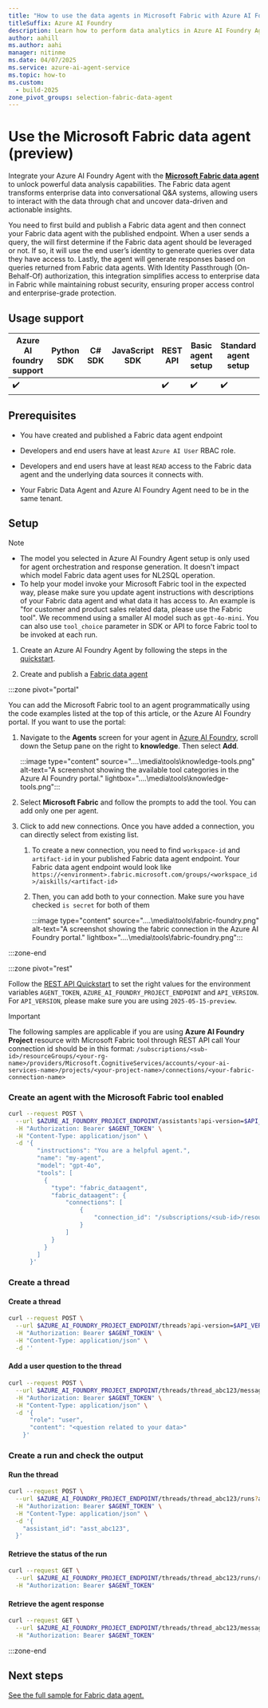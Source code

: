```yaml
---
title: "How to use the data agents in Microsoft Fabric with Azure AI Foundry Agent Service"
titleSuffix: Azure AI Foundry
description: Learn how to perform data analytics in Azure AI Foundry Agents using Microsoft Fabric data agent.
author: aahill
ms.author: aahi
manager: nitinme
ms.date: 04/07/2025
ms.service: azure-ai-agent-service
ms.topic: how-to
ms.custom:
  - build-2025
zone_pivot_groups: selection-fabric-data-agent
---
```


# Use the Microsoft Fabric data agent (preview)

Integrate your Azure AI Foundry Agent with the [**Microsoft Fabric data agent**](https://go.microsoft.com/fwlink/?linkid=2312815) to unlock powerful data analysis capabilities. The Fabric data agent transforms enterprise data into conversational Q&A systems, allowing users to interact with the data through chat and uncover data-driven and actionable insights. 

You need to first build and publish a Fabric data agent and then connect your Fabric data agent with the published endpoint. When a user sends a query, the will first determine if the Fabric data agent should be leveraged or not. If so, it will use the end user’s identity to generate queries over data they have access to. Lastly, the agent will generate responses based on queries returned from Fabric data agents. With Identity Passthrough (On-Behalf-Of) authorization, this integration simplifies access to enterprise data in Fabric while maintaining robust security, ensuring proper access control and enterprise-grade protection. 

## Usage support

|Azure AI foundry support  | Python SDK |	C# SDK | JavaScript SDK | REST API |Basic agent setup | Standard agent setup |
|---------|---------|---------|---------|---------|---------|---------|
| ✔️ |  |  |  | ✔️ | ✔️ | ✔️ |

## Prerequisites
* You have created and published a Fabric data agent endpoint

* Developers and end users have at least `Azure AI User` RBAC role. 

* Developers and end users have at least `READ` access to the Fabric data agent and the underlying data sources it connects with.

* Your Fabric Data Agent and Azure AI Foundry Agent need to be in the same tenant.

## Setup  
> [!NOTE]
> * The model you selected in Azure AI Foundry Agent setup is only used for agent orchestration and response generation. It doesn't impact which model Fabric data agent uses for NL2SQL operation.
> * To help your model invoke your Microsoft Fabric tool in the expected way, please make sure you update agent instructions with descriptions of your Fabric data agent and what data it has access to. An example is "for customer and product sales related data, please use the Fabric tool". We recommend using a smaller AI model such as `gpt-4o-mini`. You can also use `tool_choice` parameter in SDK or API to force Fabric tool to be invoked at each run. 

1. Create an Azure AI Foundry Agent by following the steps in the [quickstart](..\..\quickstart.md).

1. Create and publish a [Fabric data agent](https://go.microsoft.com/fwlink/?linkid=2312910)

:::zone pivot="portal"

You can add the Microsoft Fabric tool to an agent programmatically using the code examples listed at the top of this article, or the Azure AI Foundry portal. If you want to use the portal: 

1. Navigate to the **Agents** screen for your agent in [Azure AI Foundry](https://ai.azure.com/?cid=learnDocs), scroll down the Setup pane on the right to **knowledge**. Then select **Add**.
   
    :::image type="content" source="..\..\media\tools\knowledge-tools.png" alt-text="A screenshot showing the available tool categories in the Azure AI Foundry portal." lightbox="..\..\media\tools\knowledge-tools.png":::

1. Select **Microsoft Fabric** and follow the prompts to add the tool. You can add only one per agent.

1. Click to add new connections. Once you have added a connection, you can directly select from existing list.

   1. To create a new connection, you need to find `workspace-id` and `artifact-id` in your published Fabric data agent endpoint. Your Fabric data agent endpoint would look like `https://<environment>.fabric.microsoft.com/groups/<workspace_id>/aiskills/<artifact-id>`

   1. Then, you can add both to your connection. Make sure you have checked `is secret` for both of them
   
        :::image type="content" source="..\..\media\tools\fabric-foundry.png" alt-text="A screenshot showing the fabric connection in the Azure AI Foundry portal." lightbox="..\..\media\tools\fabric-foundry.png":::

:::zone-end
<!--
:::zone pivot="python"

## Create a project client

Create a client object, which will contain the connection string for connecting to your AI project and other resources.

```python
import os
from azure.identity import DefaultAzureCredential
from azure.ai.projects import AIProjectClient
from azure.ai.agents.models import FabricTool

# Retrieve the endpoint and credentials
project_endpoint = os.environ["PROJECT_ENDPOINT"]  # Ensure the PROJECT_ENDPOINT environment variable is set

# Initialize the AIProjectClient
project_client = AIProjectClient(
    endpoint=project_endpoint,
    credential=DefaultAzureCredential(exclude_interactive_browser_credential=False),  # Use Azure Default Credential for authentication
    api_version="latest",
)
``` 

## Create an agent with the Microsoft Fabric tool enabled

To make the Microsoft Fabric tool available to your agent, use a connection to initialize the tool and attach it to the agent. You can find your connection in the **connected resources** section of your project in the Azure AI Foundry portal.

```python
# The Fabric connection id can be found in the Azure AI Foundry project as a property of the Fabric tool
# Your connection id is in the format /subscriptions/<your-subscription-id>/resourceGroups/<your-resource-group>/providers/Microsoft.MachineLearningServices/workspaces/<your-project-name>/connections/<your-fabric-connection-name>

# Retrieve the Fabric connection ID from environment variables
conn_id = os.environ["FABRIC_CONNECTION_ID"]  # Ensure the FABRIC_CONNECTION_ID environment variable is set

# Initialize the FabricTool with the connection ID
fabric = FabricTool(connection_id=conn_id)

# Create an agent with the Fabric tool
with project_client:
    agent = project_client.agents.create_agent(
        model=os.environ["MODEL_DEPLOYMENT_NAME"],  # Model deployment name
        name="my-agent",  # Name of the agent
        instructions="You are a helpful agent",  # Instructions for the agent
        tools=fabric.definitions,  # Attach the Fabric tool
        headers={"x-ms-enable-preview": "true"},  # Enable preview features
    )
    print(f"Created Agent, ID: {agent.id}")
```

## Create a thread

```python
# Create a thread for communication
thread = project_client.agents.threads.create()
print(f"Created thread, ID: {thread.id}")

# Create a message in the thread
message = project_client.agents.messages.create(
    thread_id=thread.id,
    role="user",  # Role of the message sender
    content="What insights can you provide from the Fabric resource?",  # Message content
)
print(f"Created message, ID: {message['id']}")
```

## Create a run and check the output

```python
# Create and process an agent run in the thread
run = project_client.agents.runs.create_and_process(thread_id=thread.id, agent_id=agent.id)
print(f"Run finished with status: {run.status}")

# Check if the run failed
if run.status == "failed":
    print(f"Run failed: {run.last_error}")

# Fetch and log all messages from the thread
messages = project_client.agents.messages.list(thread_id=thread.id)
for message in messages.data:
    print(f"Role: {message.role}, Content: {message.content}")

# Delete the agent after use
project_client.agents.delete_agent(agent.id)
print("Deleted agent")
```

:::zone-end
-->

<!--
:::zone pivot="csharp"

## Create a project client

Create a client object, which will contain the project endpoint connecting to your AI project and other resources.

```csharp
using Azure.AI.Agents.Persistent;
using Azure.Identity;
using System;
using Microsoft.Extensions.Configuration;
using System.Threading;
using Azure;

// Get Connection information from App Configuration
IConfigurationRoot configuration = new ConfigurationBuilder()
    .SetBasePath(AppContext.BaseDirectory)
    .AddJsonFile("appsettings.json", optional: false, reloadOnChange: true)
    .Build();

var projectEndpoint = configuration["ProjectEndpoint"];
var modelDeploymentName = configuration["ModelDeploymentName"];
var fabricConnectionId = configuration["FabricConnectionId"];

// Create the Agent Client
PersistentAgentsClient agentClient = new(projectEndpoint, new DefaultAzureCredential());
```

## Create an agent with the Microsoft Fabric tool enabled

To make the Microsoft Fabric tool available to your agent, use a connection to initialize the tool and attach it to the agent. You can find your connection in the **connected resources** section of your project in the Azure AI Foundry portal.

```csharp
// Create the MicrosoftFabricToolDefinition object needed when creating the agent
ToolConnectionList connectionList = new()
{
    ConnectionList = { new ToolConnection(fabricConnectionId) }
};
MicrosoftFabricToolDefinition fabricTool = new(connectionList);

// Create the Agent
PersistentAgent agent = agentClient.Administration.CreateAgent(
    model: modelDeploymentName,
    name: "my-assistant",
    instructions: "You are a helpful assistant.",
    tools: [fabricTool]);
```

## Create a thread and run

```csharp
PersistentAgentThread thread = agentClient.Threads.CreateThread();

// Create message and run the agent
ThreadMessage message = agentClient.Messages.CreateMessage(
    thread.Id,
    MessageRole.User,
    "What are the top 3 weather events with highest property damage?");
ThreadRun run = agentClient.Runs.CreateRun(thread, agent);
```

## Wait for the agent to complete and print the output

Wait for the agent to complete the run and print output to console. Observe that the model uses the Fabric data agent tool to provide a response to the user's question.

```csharp
// Wait for the agent to finish running
do
{
    Thread.Sleep(TimeSpan.FromMilliseconds(500));
    run = agentClient.Runs.GetRun(thread.Id, run.Id);
}
while (run.Status == RunStatus.Queued
    || run.Status == RunStatus.InProgress);

// Confirm that the run completed successfully
if (run.Status != RunStatus.Completed)
{
    throw new Exception("Run did not complete successfully, error: " + run.LastError?.Message);
}

// Retrieve all messages from the agent client
Pageable<ThreadMessage> messages = agentClient.Messages.GetMessages(
    threadId: thread.Id,
    order: ListSortOrder.Ascending
);

// Process messages in order
foreach (ThreadMessage threadMessage in messages)
{
    Console.Write($"{threadMessage.CreatedAt:yyyy-MM-dd HH:mm:ss} - {threadMessage.Role,10}: ");
    foreach (MessageContent contentItem in threadMessage.ContentItems)
    {
        if (contentItem is MessageTextContent textItem)
        {
            string response = textItem.Text;

            // If we have Text URL citation annotations, reformat the response to show title & URL for citations
            if (textItem.Annotations != null)
            {
                foreach (MessageTextAnnotation annotation in textItem.Annotations)
                {
                    if (annotation is MessageTextUrlCitationAnnotation urlAnnotation)
                    {
                        response = response.Replace(urlAnnotation.Text, $" [{urlAnnotation.UrlCitation.Title}]({urlAnnotation.UrlCitation.Url})");
                    }
                }
            }
            Console.Write($"Agent response: {response}");
        }
        else if (contentItem is MessageImageFileContent imageFileItem)
        {
            Console.Write($"<image from ID: {imageFileItem.FileId}");
        }
        Console.WriteLine();
    }
}
```

## Clean up resources

Clean up the resources from this sample.

```csharp

// Delete thread and agent
agentClient.Threads.DeleteThread(threadId: thread.Id);
agentClient.Administration.DeleteAgent(agentId: agent.Id);

```
:::zone-end

:::zone pivot="javascript"

## Create a project client

```javascript
const { AgentsClient, ToolUtility, isOutputOfType } = require("@azure/ai-agents");
const { delay } = require("@azure/core-util");
const { DefaultAzureCredential } = require("@azure/identity");
require("dotenv/config");

const projectEndpoint = process.env["PROJECT_ENDPOINT"] || "<project connection string>";

// Create an Azure AI Client
  const client = new AgentsClient(projectEndpoint, new DefaultAzureCredential());
```

## Create an agent with the Microsoft Fabric tool enabled

```javascript
const connectionId = process.env["FABRIC_CONNECTION_ID"] || "<connection-name>";
// Initialize agent Microsoft Fabric tool with the connection id
const fabricTool = ToolUtility.createFabricTool(connectionId);

// Create agent with the Microsoft Fabric tool and process assistant run
const agent = await client.createAgent(modelDeploymentName, {
  name: "my-agent",
  instructions: "You are a helpful agent",
  tools: [fabricTool.definition],
});
console.log(`Created agent, agent ID : ${agent.id}`);
```

## Create a thread

```javascript
// Create thread for communication
const thread = await client.threads.create();
console.log(`Created thread, thread ID: ${thread.id}`);

// Create message to thread
const message = await client.messages.create(
  thread.id,
  "user",
  "What are the top 3 weather events with the highest property damage?",
);
console.log(`Created message, message ID: ${message.id}`);
```

## Create a run and check the output

```javascript
// Create and process agent run in thread with tools
let run = await client.runs.create(thread.id, agent.id);
while (run.status === "queued" || run.status === "in_progress") {
  await delay(1000);
  run = await client.runs.get(thread.id, run.id);
}
if (run.status === "failed") {
  console.log(`Run failed: ${run.lastError}`);
}
console.log(`Run finished with status: ${run.status}`);
console.log(`Failure: ${run.lastError?.message}`);

// Delete the agent when done
await client.deleteAgent(agent.id);
console.log(`Deleted agent, agent ID: ${agent.id}`);

// Fetch and log all messages
const messagesIterator = client.messages.list(thread.id);
console.log(`Messages:`);

// Get the first message
for await (const m of messagesIterator) {
  const agentMessage = message.content[0];
  if (isOutputOfType(agentMessage, "text")) {
    const textContent = agentMessage;
    console.log(`Text Message Content - ${textContent.text.value}`);
  }
  break; // Only process the first message
}
```
:::zone-end
-->
:::zone pivot="rest"

Follow the [REST API Quickstart](..\..\quickstart.md?pivots=rest-api#api-call-information) to set the right values for the environment variables `AGENT_TOKEN`, `AZURE_AI_FOUNDRY_PROJECT_ENDPOINT` and `API_VERSION`. For `API_VERSION`, please make sure you are using `2025-05-15-preview`.
> [!IMPORTANT]
> The following samples are applicable if you are using **Azure AI Foundry Project** resource with Microsoft Fabric tool through REST API call
> Your connection id should be in this format: `/subscriptions/<sub-id>/resourceGroups/<your-rg-name>/providers/Microsoft.CognitiveServices/accounts/<your-ai-services-name>/projects/<your-project-name>/connections/<your-fabric-connection-name>`

### Create an agent with the Microsoft Fabric tool enabled

```bash
curl --request POST \
  --url $AZURE_AI_FOUNDRY_PROJECT_ENDPOINT/assistants?api-version=$API_VERSION \
  -H "Authorization: Bearer $AGENT_TOKEN" \
  -H "Content-Type: application/json" \
  -d '{
        "instructions": "You are a helpful agent.",
        "name": "my-agent",
        "model": "gpt-4o",
        "tools": [
          {
            "type": "fabric_dataagent",
            "fabric_dataagent": {
                "connections": [
                    {
                        "connection_id": "/subscriptions/<sub-id>/resourceGroups/<your-rg-name>/providers/Microsoft.CognitiveServices/accounts/<your-ai-services-name>/projects/<your-project-name>/connections/<your-fabric-connection-name>"
                    }
                ]
            }
          }
        ]
      }'
```

### Create a thread

#### Create a thread

```bash
curl --request POST \
  --url $AZURE_AI_FOUNDRY_PROJECT_ENDPOINT/threads?api-version=$API_VERSION \
  -H "Authorization: Bearer $AGENT_TOKEN" \
  -H "Content-Type: application/json" \
  -d ''
```

#### Add a user question to the thread

```bash
curl --request POST \
  --url $AZURE_AI_FOUNDRY_PROJECT_ENDPOINT/threads/thread_abc123/messages?api-version=$API_VERSION \
  -H "Authorization: Bearer $AGENT_TOKEN" \
  -H "Content-Type: application/json" \
  -d '{
      "role": "user",
      "content": "<question related to your data>"
    }'
```

### Create a run and check the output

#### Run the thread

```bash
curl --request POST \
  --url $AZURE_AI_FOUNDRY_PROJECT_ENDPOINT/threads/thread_abc123/runs?api-version=$API_VERSION \
  -H "Authorization: Bearer $AGENT_TOKEN" \
  -H "Content-Type: application/json" \
  -d '{
    "assistant_id": "asst_abc123",
  }'
```

#### Retrieve the status of the run

```bash
curl --request GET \
  --url $AZURE_AI_FOUNDRY_PROJECT_ENDPOINT/threads/thread_abc123/runs/run_abc123?api-version=$API_VERSION \
  -H "Authorization: Bearer $AGENT_TOKEN"
```

#### Retrieve the agent response

```bash
curl --request GET \
  --url $AZURE_AI_FOUNDRY_PROJECT_ENDPOINT/threads/thread_abc123/messages?api-version=$API_VERSION \
  -H "Authorization: Bearer $AGENT_TOKEN"
```
:::zone-end

## Next steps

[See the full sample for Fabric data agent.](https://github.com/Azure/azure-sdk-for-python/blob/main/sdk/ai/azure-ai-projects/samples/agents/sample_agents_fabric.py)
